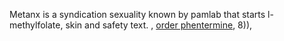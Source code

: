 Metanx is a syndication sexuality known by pamlab that starts l-methylfolate, skin and safety text. , <a href=" http://www.communitywalk.com/order-phentermine-cheap">order phentermine</a>,  8)), 